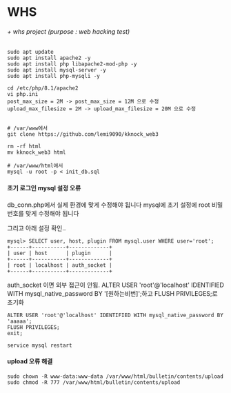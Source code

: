 # WHS 

###### + whs project (purpose : web hacking test)

```
sudo apt update
sudo apt install apache2 -y
sudo apt install php libapache2-mod-php -y
sudo apt install mysql-server -y
sudo apt install php-mysqli -y

cd /etc/php/8.1/apache2
vi php.ini
post_max_size = 2M -> post_max_size = 12M 으로 수정
upload_max_filesize = 2M -> upload_max_filesize = 20M 으로 수정


# /var/www에서
git clone https://github.com/lemi9090/kknock_web3

rm -rf html
mv kknock_web3 html

# /var/www/html에서
mysql -u root -p < init_db.sql
```

#### 초기 로그인 mysql 설정 오류
db_conn.php에서 실제 환경에 맞게 수정해야 됩니다
mysql에 초기 설정에 root 비밀번호를 맞게 수정해야 됩니다

그리고 아래 설정 확인..
```
mysql> SELECT user, host, plugin FROM mysql.user WHERE user='root';
+------+-----------+-------------+
| user | host      | plugin      |
+------+-----------+-------------+
| root | localhost | auth_socket |
+------+-----------+-------------+
```
auth_socket 이면 외부 접근이 안됨.
ALTER USER 'root'@'localhost' IDENTIFIED WITH mysql_native_password BY '[원하는비번]';하고 FLUSH PRIVILEGES;로 초기화
```
ALTER USER 'root'@'localhost' IDENTIFIED WITH mysql_native_password BY 'aaaaa';
FLUSH PRIVILEGES;
exit;

service mysql restart
```

#### upload 오류 해결
```
sudo chown -R www-data:www-data /var/www/html/bulletin/contents/upload
sudo chmod -R 777 /var/www/html/bulletin/contents/upload 
```
